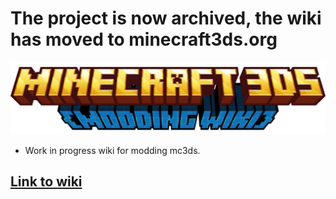 # The project is now archived, the wiki has moved to minecraft3ds.org


![alt text](https://github.com/Minecraft-3DS-Community/Minecraft3DS-Wiki/blob/main/assets/images/mc3dsmoddingwiki.png?raw=true)
- Work in progress wiki for modding mc3ds.

## [Link to wiki](https://minecraft-3ds-community.github.io/Minecraft3DS-Wiki/index.html)
